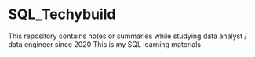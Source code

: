 # SQL_Techybuild
This repository contains notes or summaries while studying data analyst / data engineer since 2020
This is my SQL learning materials 
